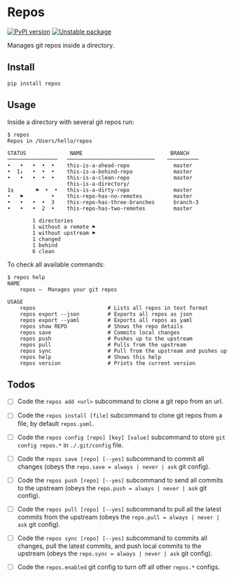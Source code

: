 # Repos

[![PyPI version](https://badge.fury.io/py/repos.svg)](https://badge.fury.io/py/repos)
[![Unstable package](https://img.shields.io/badge/_Unstable_package_-_This_code_is_a_work_in_progress_-red)](https://semver.org)


Manages git repos inside a directory.


## Install

    pip install repos


## Usage

Inside a directory with several git repos run:

    $ repos
    Repos in /Users/hello/repos

    STATUS              NAME                            BRANCH
    ────────────────   ────────────────────────────    ──────────
    •   •   •  •  •    this-is-a-ahead-repo              master
    •  1↓   •  •  •    this-is-a-behind-repo             master
    •   •   •  •  •    this-is-a-clean-repo              master
                       this-is-a-directory/
    1±       ⚑  •  •   this-is-a-dirty-repo              master
    •   ⚑         •    this-repo-has-no-remotes          master
    •   •   •  •  3    this-repo-has-three-branches      branch-3
    •   •   •  2  •    this-repo-has-two-remotes         master

            1 directories
            1 without a remote ⚑
            1 without upstream ⚑
            1 changed
            1 behind
            6 clean


To check all available commands:

```
$ repos help
NAME
    repos —  Manages your git repos

USAGE
    repos                       # Lists all repos in text format
    repos export --json         # Exports all repos as json
    repos export --yaml         # Exports all repos as yaml
    repos show REPO             # Shows the repo details
    repos save                  # Commits local changes
    repos push                  # Pushes up to the upstream
    repos pull                  # Pulls from the upstream
    repos sync                  # Pull from the upstream and pushes up
    repos help                  # Shows this help
    repos version               # Prints the current version
```


## Todos

- [ ] Code the `repos add <url>` subcommand to clone a git repo from
      an url.

- [ ] Code the `repos install [file]` subcommand to clone git repos
      from a file, by default `repos.yaml`.

- [ ] Code the `repos config [repo] [key] [value]` subcommand to
      store `git config repos.*` in `./.git/config` file.

- [ ] Code the `repos save [repo] [--yes]` subcommand to commit all
      changes (obeys the `repo.save = always | never | ask` git config).

- [ ] Code the `repos push [repo] [--yes]` subcommand to send all
      commits to the upstream (obeys the `repo.push = always | never |
      ask` git config).

- [ ] Code the `repos pull [repo] [--yes]` subcommand to pull all the
      latest commits from the upstream (obeys the `repo.pull = always |
      never | ask` git config).

- [ ] Code the `repos sync [repo] [--yes]` subcommand to commits all
      changes, pull the latest commits, and push local commits to the
      upstream (obeys the `repo.sync = always | never | ask` git config).

- [ ] Code the `repos.enabled` git config to turn off all other `repos.*`
      configs.
